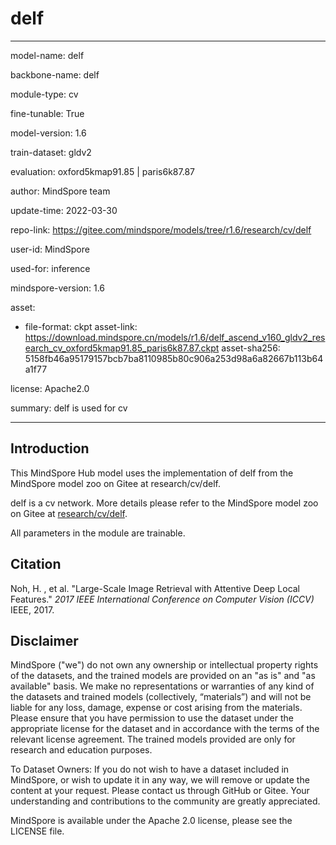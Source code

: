 # delf

---

model-name: delf

backbone-name: delf

module-type: cv

fine-tunable: True

model-version: 1.6

train-dataset: gldv2

evaluation: oxford5kmap91.85 | paris6k87.87

author: MindSpore team

update-time: 2022-03-30

repo-link: <https://gitee.com/mindspore/models/tree/r1.6/research/cv/delf>

user-id: MindSpore

used-for: inference

mindspore-version: 1.6

asset:

-
    file-format: ckpt
    asset-link: <https://download.mindspore.cn/models/r1.6/delf_ascend_v160_gldv2_research_cv_oxford5kmap91.85_paris6k87.87.ckpt>
    asset-sha256: 5158fb46a95179157bcb7ba8110985b80c906a253d98a6a82667b113b64a1f77

license: Apache2.0

summary: delf is used for cv

---

## Introduction

This MindSpore Hub model uses the implementation of delf from the MindSpore model zoo on Gitee at research/cv/delf.

delf is a cv network. More details please refer to the MindSpore model zoo on Gitee at [research/cv/delf](https://gitee.com/mindspore/models/blob/r1.6/research/cv/delf/README_CN.md).

All parameters in the module are trainable.

## Citation

Noh, H. , et al. "Large-Scale Image Retrieval with Attentive Deep Local Features." *2017 IEEE International Conference on Computer Vision (ICCV)* IEEE, 2017.

## Disclaimer

MindSpore ("we") do not own any ownership or intellectual property rights of the datasets, and the trained models are provided on an "as is" and "as available" basis. We make no representations or warranties of any kind of the datasets and trained models (collectively, “materials”) and will not be liable for any loss, damage, expense or cost arising from the materials. Please ensure that you have permission to use the dataset under the appropriate license for the dataset and in accordance with the terms of the relevant license agreement. The trained models provided are only for research and education purposes.

To Dataset Owners: If you do not wish to have a dataset included in MindSpore, or wish to update it in any way, we will remove or update the content at your request. Please contact us through GitHub or Gitee. Your understanding and contributions to the community are greatly appreciated.

MindSpore is available under the Apache 2.0 license, please see the LICENSE file.
